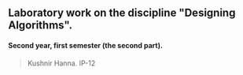 ## Laboratory work on the discipline "Designing Algorithms".
#### Second year, first semester (the second part).
> Kushnir Hanna. IP-12
